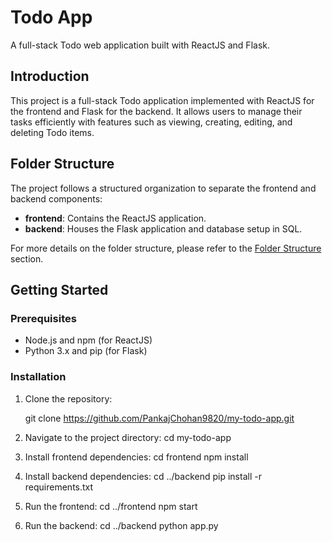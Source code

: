 # Todo App

A full-stack Todo web application built with ReactJS and Flask.

## Introduction

This project is a full-stack Todo application implemented with ReactJS for the frontend and Flask for the backend. It allows users to manage their tasks efficiently with features such as viewing, creating, editing, and deleting Todo items.

## Folder Structure

The project follows a structured organization to separate the frontend and backend components:

- **frontend**: Contains the ReactJS application.
- **backend**: Houses the Flask application and database setup in SQL.

For more details on the folder structure, please refer to the [Folder Structure](#folder-structure) section.

## Getting Started

### Prerequisites

- Node.js and npm (for ReactJS)
- Python 3.x and pip (for Flask)

### Installation

1. Clone the repository:

   git clone https://github.com/PankajChohan9820/my-todo-app.git


2. Navigate to the project directory:
    cd my-todo-app

3. Install frontend dependencies:
    cd frontend
    npm install

4. Install backend dependencies:
    cd ../backend
    pip install -r requirements.txt

5. Run the frontend:
    cd ../frontend
    npm start

6. Run the backend:
    cd ../backend
    python app.py


